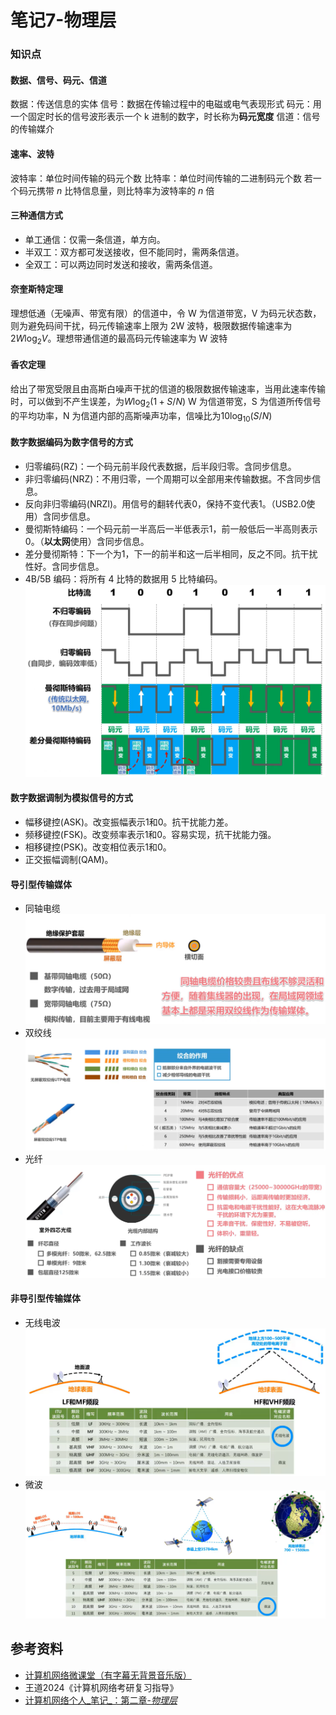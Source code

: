 # 笔记7-物理层

### 知识点

#### 数据、信号、码元、信道

数据：传送信息的实体
信号：数据在传输过程中的电磁或电气表现形式
码元：用一个固定时长的信号波形表示一个 k 进制的数字，时长称为**码元宽度**
信道：信号的传输媒介
<!--ID: 1673603609458-->


#### 速率、波特
波特率：单位时间传输的码元个数
比特率：单位时间传输的二进制码元个数
若一个码元携带 $n$ 比特信息量，则比特率为波特率的 $n$ 倍
<!--ID: 1673603609465-->


#### 三种通信方式
- 单工通信：仅需一条信道，单方向。
- 半双工：双方都可发送接收，但不能同时，需两条信道。
- 全双工：可以两边同时发送和接收，需两条信道。
<!--ID: 1673603609471-->


#### 奈奎斯特定理
理想低通（无噪声、带宽有限）的信道中，令 W 为信道带宽，V 为码元状态数，则为避免码间干扰，码元传输速率上限为 2W 波特，极限数据传输速率为$2W\text{log}_2V$。理想带通信道的最高码元传输速率为 W 波特
<!--ID: 1673603609477-->


#### 香农定理
给出了带宽受限且由高斯白噪声干扰的信道的极限数据传输速率，当用此速率传输时，可以做到不产生误差，为$W\text{log}_2(1+S/N)$
W 为信道带宽，S 为信道所传信号的平均功率，N 为信道内部的高斯噪声功率，信噪比为$10\text{log}_{10}(S/N)$
<!--ID: 1673603609483-->



#### 数字数据编码为数字信号的方式
- 归零编码(RZ)：一个码元前半段代表数据，后半段归零。含同步信息。
- 非归零编码(NRZ)：不用归零，一个周期可以全部用来传输数据。不含同步信息。
- 反向非归零编码(NRZI)。用信号的翻转代表0，保持不变代表1。（USB2.0使用）含同步信息。
- 曼彻斯特编码：一个码元前一半高后一半低表示1，前一般低后一半高则表示0。（**以太网**使用）含同步信息。
- 差分曼彻斯特：下一个为1，下一的前半和这一后半相同，反之不同。抗干扰性好。含同步信息。
- 4B/5B 编码：将所有 4 比特的数据用 5 比特编码。
![](assets/20230113174321.png)
<!--ID: 1673603609489-->


#### 数字数据调制为模拟信号的方式
- 幅移键控(ASK)。改变振幅表示1和0。抗干扰能力差。
- 频移键控(FSK)。改变频率表示1和0。容易实现，抗干扰能力强。
- 相移键控(PSK)。改变相位表示1和0。
- 正交振幅调制(QAM)。
<!--ID: 1673603609495-->



#### 导引型传输媒体
- 同轴电缆![](assets/20230113173515.png)
- 双绞线![](assets/20230113173541.png)
- 光纤![](assets/20230113173626.png)
<!--ID: 1673603609500-->


#### 非导引型传输媒体
- 无线电波![](assets/20230113173830.png)
- 微波![](assets/20230113173902.png)
<!--ID: 1673603609506-->


## 参考资料
- [计算机网络微课堂（有字幕无背景音乐版）](https://www.bilibili.com/video/BV1c4411d7jb?p=15&vd_source=c69ef468b26d2ba5407c20118eeee19c)
- 王道2024《计算机网络考研复习指导》
- [计算机网络个人_笔记_：第二章-_物理层_](https://zhuanlan.zhihu.com/p/561979200)